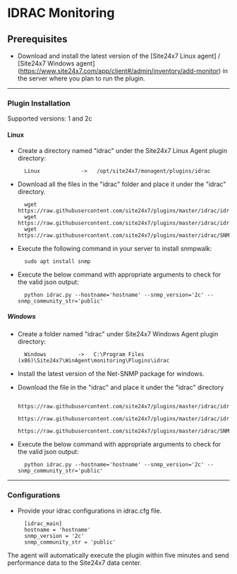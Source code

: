# IDRAC Monitoring
                                                                                              
## Prerequisites

- Download and install the latest version of the [Site24x7 Linux agent] / [Site24x7 Windows agent] (https://www.site24x7.com/app/client#/admin/inventory/add-monitor) in the server where you plan to run the plugin.
---

### Plugin Installation  

Supported versions: 1 and 2c

#### Linux

- Create a directory named "idrac" under the Site24x7 Linux Agent plugin directory: 

		Linux             ->   /opt/site24x7/monagent/plugins/idrac
      
- Download all the files in the "idrac" folder and place it under the "idrac" directory.

		wget https://raw.githubusercontent.com/site24x7/plugins/master/idrac/idrac.py
		wget https://raw.githubusercontent.com/site24x7/plugins/master/idrac/idrac.cfg
		wget https://raw.githubusercontent.com/site24x7/plugins/master/idrac/SNMPUtil.py

- Execute the following command in your server to install snmpwalk: 

		sudo apt install snmp

- Execute the below command with appropriate arguments to check for the valid json output:

		python idrac.py --hostname='hostname' --snmp_version='2c' --snmp_community_str='public'

##### Windows 

- Create a folder named "idrac" under Site24x7 Windows Agent plugin directory: 

		Windows          ->   C:\Program Files (x86)\Site24x7\WinAgent\monitoring\Plugins\idrac
		
- Install the latest version of the Net-SNMP package for windows.
		
- Download the file in the "idrac" and place it under the "idrac" directory
  
		https://raw.githubusercontent.com/site24x7/plugins/master/idrac/idrac.py
		https://raw.githubusercontent.com/site24x7/plugins/master/idrac/idrac.cfg
		https://raw.githubusercontent.com/site24x7/plugins/master/idrac/SNMPUtil.py
		
- Execute the below command with appropriate arguments to check for the valid json output:

		python idrac.py --hostname='hostname' --snmp_version='2c' --snmp_community_str='public'
---

### Configurations

- Provide your idrac configurations in idrac.cfg file.

		[idrac_main]
		hostname = 'hostname'
		snmp_version = '2c' 
		snmp_community_str = 'public'
		
The agent will automatically execute the plugin within five minutes and send performance data to the Site24x7 data center.





